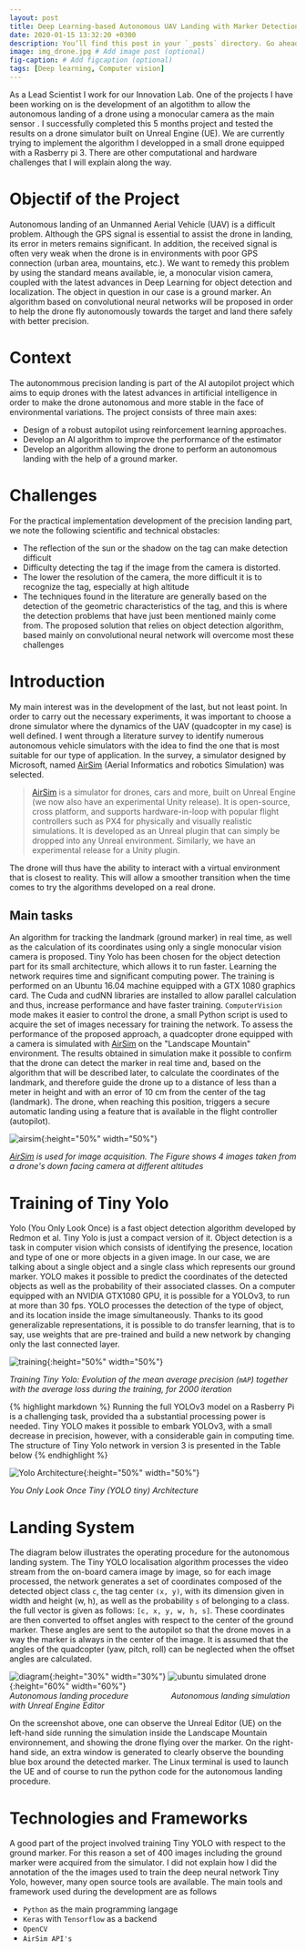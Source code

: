 ```yaml
---
layout: post
title: Deep Learning-based Autonomous UAV Landing with Marker Detection
date: 2020-01-15 13:32:20 +0300
description: You’ll find this post in your `_posts` directory. Go ahead and edit it and re-build the site to see your changes. # Add post description (optional)
image: img_drone.jpg # Add image post (optional)
fig-caption: # Add figcaption (optional)
tags: [Deep learning, Computer vision]
---
```


As a Lead Scientist I work for our Innovation Lab. One of the projects I have been working on is the development of an algotithm to allow the autonomous landing of a drone using a monocular camera as the main sensor . I successfully completed this 5 months project and tested the results on a drone simulator built on Unreal Engine (UE). We are currently trying to implement the algorithm I developped in a small drone equipped with a Rasberry pi 3. There are other computational and hardware challenges that I will explain along the way. 

# Objectif of the Project
Autonomous landing of an Unmanned Aerial Vehicle (UAV) is a difficult problem. Although the GPS signal is essential to assist the drone in landing, its error in meters remains significant. In addition, the received signal is often very weak when the drone is in environments with poor GPS connection (urban area, mountains, etc.). We want to remedy this problem by using the standard means available, ie, a monocular vision camera, coupled with the latest advances in Deep Learning for object detection and localization. The object in question in our case is a ground marker. An algorithm based on convolutional neural networks will be proposed in order to help the drone fly autonomously towards the target and land there safely with better precision.


# Context
The autonommous precision landing is part of the AI ​​autopilot project which aims to equip drones with the latest advances in artificial intelligence in order to make the drone autonomous and more stable in the face of environmental variations. The project consists of three main axes: 
* Design of a robust autopilot using reinforcement learning approaches. 
* Develop an AI algorithm to improve the performance of the estimator 
* Develop an algorithm allowing the drone to perform an autonomous landing with the help of a ground marker. 

# Challenges
For the practical implementation development of the precision landing part, we note the following scientific and technical obstacles:
* The reflection of the sun or the shadow on the tag can make detection difficult
* Difficulty detecting the tag if the image from the camera is distorted.
* The lower the resolution of the camera, the more difficult it is to recognize the tag, especially at high altitude
* The techniques found in the literature are generally based on the detection of the geometric characteristics of the tag, and this is where the detection problems that have just been mentioned mainly come from. The proposed solution that relies on object detection algorithm, based mainly on convolutional neural network will overcome most these challenges 

# Introduction
My main interest was in the development of the last, but not least point. In order to carry out the necessary experiments, it was important to choose a drone simulator where the dynamics of the UAV (quadcopter in my case) is well defined. I went through a literature survey to identify numerous autonomous vehicle simulators with the idea to find the one that is most suitable for our type of application. In the survey, a simulator designed by Microsoft, named [AirSim][AirSim] (Aerial Informatics and robotics Simulation) was selected. 
>[AirSim][AirSim] is a simulator for drones, cars and more, built on Unreal Engine (we now also have an experimental Unity release). It is open-source, cross platform, and supports hardware-in-loop with popular flight controllers such as PX4 for physically and visually realistic simulations. It is developed as an Unreal plugin that can simply be dropped into any Unreal environment. Similarly, we have an experimental release for a Unity plugin. 

The drone will thus have the ability to interact with a virtual environment that is closest to reality. This will allow a smoother transition when the time comes to try the algorithms developed on a real drone.  


## Main tasks
An algorithm for tracking the landmark (ground marker) in real time, as well as the calculation of its coordinates using only a single monocular vision camera is proposed. Tiny Yolo has been chosen for the object detection part for its small architecture, which allows it to run faster. Learning the network requires time and significant computing power. The training is performed on an Ubuntu 16.04 machine equipped with a GTX 1080 graphics card. The Cuda and cudNN libraries are  installed to allow parallel calculation and thus, increase performance and have faster training. `ComputerVision` mode makes it easier to control the drone, a small Python script is used to acquire the set of images necessary for training the network. To assess the performance of the proposed approach, a quadcopter drone equipped with a camera is simulated with [AirSim][AirSim] on the "Landscape Mountain" environment. The results obtained in simulation make it possible to confirm that the drone can detect the marker in real time and, based on the algorithm that will be described later, to calculate the coordinates of the landmark, and therefore guide the drone up to a distance of less than a meter in height and with an error of 10 cm from the center of the tag (landmark). The drone, when reaching this position, triggers a secure automatic landing using a feature that is available in the flight controller (autopilot).   


![airsim]({{site.baseurl}}/images/airsim_01.jpg){:height="50%" width="50%"}

*[AirSim][AirSim] is used for image acquisition. The Figure shows 4 images taken from a drone's down facing camera at different altitudes*
# Training of Tiny Yolo

Yolo (You Only Look Once) is a fast object detection algorithm developed by Redmon et al. Tiny Yolo is just a compact version of it. Object detection is a task in computer vision which consists of identifying the presence, location and type of one or more objects in a given image. In our case, we are talking about a single object and a single class which represents our ground marker. YOLO makes it possible to predict the coordinates of the detected objects as well as the probability of their associated classes. On a computer equipped with an NVIDIA GTX1080 GPU, it is possible for a YOLOv3, to run at more than 30 fps. YOLO processes the detection of the type of object, and its location inside the image simultaneously. Thanks to its good generalizable representations, it is possible to do transfer learning, that is to say, use weights that are pre-trained and build a new network by changing only the last connected layer.

![training]({{site.baseurl}}/images/chart1.png){:height="50%" width="50%"}

*Training Tiny Yolo: Evolution of the mean average precision (`mAP`) together with the average loss during the training, for 2000 iteration*


{% highlight markdown %}
Running the full YOLOv3 model on a Rasberry Pi is a challenging task, provided tha a substantial processing power is needed. Tiny YOLO makes it possible to embark YOLOv3, with a small decrease in precision, however,  with a considerable gain in computing time. The structure of Tiny Yolo network in version 3 is presented in the Table below
{% endhighlight %}

<!-- The above chart displays the evolution of the mean average precision (`mAP`) together with the average loss during the training.  -->

![Yolo Architecture]({{site.baseurl}}/images/yolo_architecture.png){:height="50%" width="50%"}

*You Only Look Once Tiny (YOLO tiny) Architecture*
# Landing System 
The diagram below illustrates the operating procedure for the autonomous landing system. The Tiny YOLO localisation algorithm processes the video stream from the on-board camera image by image, so for each image processed, the network generates a set of coordinates composed of the detected object class `c`, the tag center `(x, y)`, with its dimension given in width and height (w, h), as well as the probability `s` of belonging to a class. the full vector is given as follows: `[c, x, y, w, h, s]`. These coordinates are then converted to offset angles with respect to the center of the ground marker. These angles are sent to the autopilot so that the drone moves in a way  the marker is always in the center of the image. It is assumed that the angles of the quadcopter (yaw, pitch, roll) can be neglected when the offset angles are calculated. 

![diagram]({{site.baseurl}}/images/diagram.png){:height="30%" width="30%"}
![ubuntu simulated drone]({{site.baseurl}}/images/sim_drone.jpg){:height="60%" width="60%"}  
*Autonomous landing procedure &nbsp;&nbsp;&nbsp;   &nbsp;   &nbsp;   &nbsp;  &nbsp;  &nbsp;  &nbsp;  &nbsp;   Autonomous landing simulation with Unreal Engine Editor*

On the screenshot above, one can observe the Unreal Editor (UE) on the left-hand side running the simulation inside the Landscape Mountain environnement, and showing the drone flying over the marker. On the right-hand side, an extra window is generated to clearly observe the bounding blue box around the detected marker. The Linux terminal is used to launch the UE and of course to run the python code for the autonomous landing procedure.

[AirSim]: https://github.com/microsoft/AirSim



# Technologies and Frameworks 
A good part of the project involved training Tiny YOLO with respect to the ground marker. For this reason a set of 400 images including the ground marker were acquired from the simulator. I did not explain how I did the annotation of the the images used to train the deep neural network Tiny Yolo, however, many open source tools are available. The main tools and framework used during the development are as follows 

* `Python` as the main programming langage
* `Keras` with `Tensorflow` as a backend
* `OpenCV`
* `AirSim API's`

<!-- ![training]({{site.baseurl}}/images/chart1.png){:height="50%" width="50%"} -->